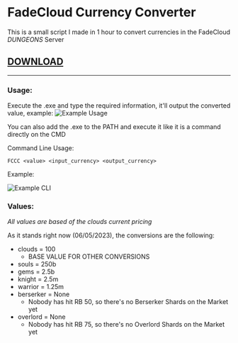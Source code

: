# FadeCloud Currency Converter

This is a small script I made in 1 hour to convert currencies in the FadeCloud *DUNGEONS* Server

## [DOWNLOAD](https://github.com/KuryKat/FadeCloud-Currency-Converter/releases/latest)

----

### Usage:
Execute the .exe and type the required information, it'll output the converted value, example:
![Example Usage](https://github.com/KuryKat/FadeCloud-Currency-Converter/assets/57152799/c79986a7-204d-4c32-88e6-cb845a1030be)

You can also add the .exe to the PATH and execute it like it is a command directly on the CMD

Command Line Usage:

```
FCCC <value> <input_currency> <output_currency>
```

Example:

![Example CLI](https://github.com/KuryKat/FadeCloud-Currency-Converter/assets/57152799/448cc836-4ce4-4de4-b9b9-a60acf58d943)

### Values:

*All values are based of the clouds current pricing*

As it stands right now (06/05/2023), the conversions are the following:

* clouds = 100
    * BASE VALUE FOR OTHER CONVERSIONS
* souls = 250b 
* gems = 2.5b
* knight = 2.5m
* warrior = 1.25m
* berserker = None
    * Nobody has hit RB 50, so there's no Berserker Shards on the Market yet
* overlord   = None
    * Nobody has hit RB 75, so there's no Overlord Shards on the Market yet

